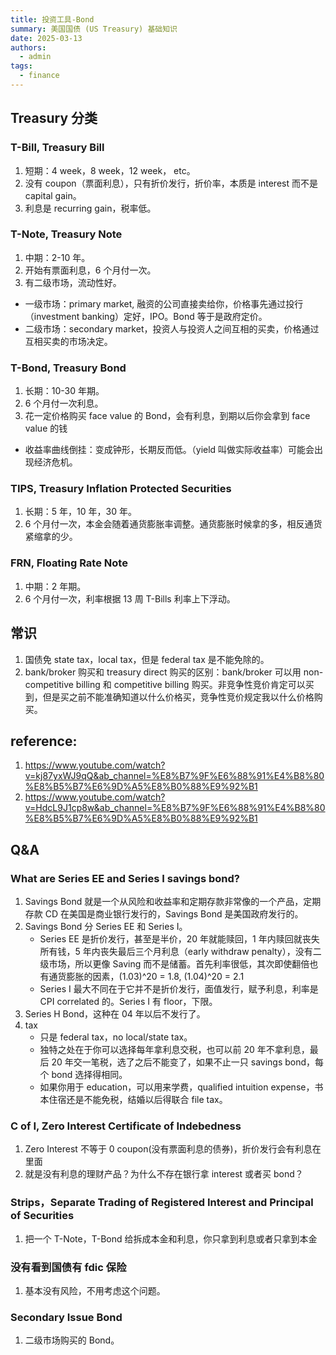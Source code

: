 ```yaml
---
title: 投资工具-Bond
summary: 美国国债 (US Treasury) 基础知识
date: 2025-03-13
authors:
  - admin
tags:
  - finance
---
```


## Treasury 分类

### T-Bill, Treasury Bill

1. 短期：4 week，8 week，12 week， etc。
2. 没有 coupon（票面利息），只有折价发行，折价率，本质是 interest 而不是 capital gain。
3. 利息是 recurring gain，税率低。

### T-Note, Treasury Note

1. 中期：2-10 年。
2. 开始有票面利息，6 个月付一次。
3. 有二级市场，流动性好。

- 一级市场：primary market, 融资的公司直接卖给你，价格事先通过投行（investment banking）定好，IPO。Bond 等于是政府定价。
- 二级市场：secondary market，投资人与投资人之间互相的买卖，价格通过互相买卖的市场决定。

### T-Bond, Treasury Bond

1. 长期：10-30 年期。
2. 6 个月付一次利息。
3. 花一定价格购买 face value 的 Bond，会有利息，到期以后你会拿到 face value 的钱

- 收益率曲线倒挂：变成钟形，长期反而低。（yield 叫做实际收益率）可能会出现经济危机。

### TIPS, Treasury Inflation Protected Securities

1. 长期：5 年，10 年，30 年。
2. 6 个月付一次，本金会随着通货膨胀率调整。通货膨胀时候拿的多，相反通货紧缩拿的少。

### FRN, Floating Rate Note

1. 中期：2 年期。
2. 6 个月付一次，利率根据 13 周 T-Bills 利率上下浮动。

## 常识

1. 国债免 state tax，local tax，但是 federal tax 是不能免除的。
2. bank/broker 购买和 treasury direct 购买的区别：bank/broker 可以用 non-competitive billing 和 competitive billing 购买。非竞争性竞价肯定可以买到，但是买之前不能准确知道以什么价格买，竞争性竞价规定我以什么价格购买。

## reference:

1. https://www.youtube.com/watch?v=kj87yxWJ9qQ&ab_channel=%E8%B7%9F%E6%88%91%E4%B8%80%E8%B5%B7%E6%9D%A5%E8%B0%88%E9%92%B1
2. https://www.youtube.com/watch?v=HdcL9J1cp8w&ab_channel=%E8%B7%9F%E6%88%91%E4%B8%80%E8%B5%B7%E6%9D%A5%E8%B0%88%E9%92%B1

## Q&A

### What are Series EE and Series I savings bond?

1. Savings Bond 就是一个从风险和收益率和定期存款非常像的一个产品，定期存款 CD 在美国是商业银行发行的，Savings Bond 是美国政府发行的。
2. Savings Bond 分 Series EE 和 Series I。
   - Series EE 是折价发行，甚至是半价，20 年就能赎回，1 年内赎回就丧失所有钱，5 年内丧失最后三个月利息（early withdraw penalty），没有二级市场，所以更像 Saving 而不是储蓄。首先利率很低，其次即使翻倍也有通货膨胀的因素，(1.03)^20 = 1.8, (1.04)^20 = 2.1
   - Series I 最大不同在于它并不是折价发行，面值发行，赋予利息，利率是 CPI correlated 的。Series I 有 floor，下限。
3. Series H Bond，这种在 04 年以后不发行了。
4. tax
   - 只是 federal tax，no local/state tax。
   - 独特之处在于你可以选择每年拿利息交税，也可以前 20 年不拿利息，最后 20 年交一笔税，选了之后不能变了，如果不止一只 savings bond，每个 bond 选择得相同。
   - 如果你用于 education，可以用来学费，qualified intuition expense，书本住宿还是不能免税，结婚以后得联合 file tax。

### C of I, Zero Interest Certificate of Indebedness

1. Zero Interest 不等于 0 coupon(没有票面利息的债券)，折价发行会有利息在里面
2. 就是没有利息的理财产品？为什么不存在银行拿 interest 或者买 bond？

### Strips，Separate Trading of Registered Interest and Principal of Securities

1. 把一个 T-Note，T-Bond 给拆成本金和利息，你只拿到利息或者只拿到本金

### 没有看到国债有 fdic 保险

1. 基本没有风险，不用考虑这个问题。

### Secondary Issue Bond

1. 二级市场购买的 Bond。
